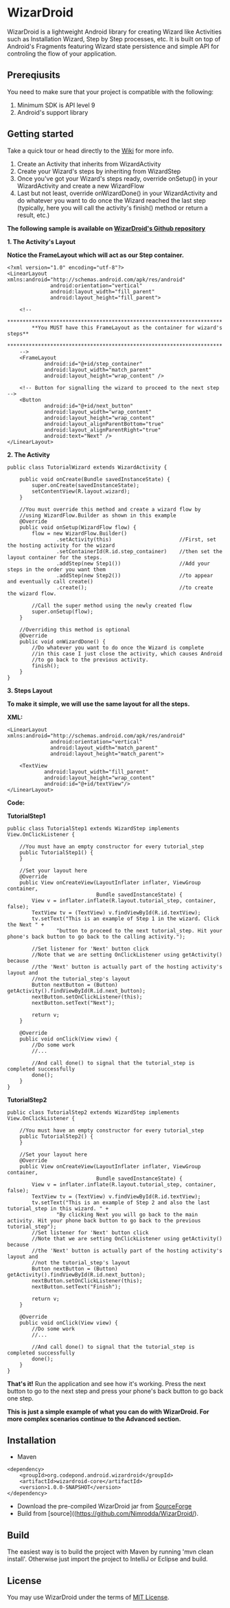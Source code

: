 WizarDroid
==========

WizarDroid is a lightweight Android library for creating Wizard like Activities such as Installation Wizard, 
Step by Step processes, etc. It is built on top of Android's Fragments featuring Wizard state persistence 
and simple API for controling the flow of your application. 

Prereqiusits
------------

You need to make sure that your project is compatible with the following:

1.	Minimum SDK is API level 9
2.	Android's support library

Getting started
---------------

Take a quick tour or head directly to the [Wiki](https://github.com/Nimrodda/WizarDroid/wiki/Introduction) for more info.

1.	Create an Activity that inherits from WizardActivity
2.	Create your Wizard's steps by inheriting from WizardStep
3.	Once you've got your Wizard's steps ready, override onSetup() in your WizardActivity and create a new WizardFlow
4.	Last but not least, override onWizardDone() in your WizardActivity and do whatever you want to do once the Wizard reached the last step (typically, here you will call the activity's finish() method or return a result, etc.)

**The following sample is available on [WizarDroid's Github repository](https://github.com/Nimrodda/WizarDroid/tree/master/wizardroid-sample)**

**1.	The Activity's Layout**

**Notice the FrameLayout which will act as our Step container.**

	<?xml version="1.0" encoding="utf-8"?>
    <LinearLayout xmlns:android="http://schemas.android.com/apk/res/android"
                  android:orientation="vertical"
                  android:layout_width="fill_parent"
                  android:layout_height="fill_parent">

        <!--
            **********************************************************************
            **You MUST have this FrameLayout as the container for wizard's steps**
            **********************************************************************
        -->
        <FrameLayout
                android:id="@+id/step_container"
                android:layout_width="match_parent"
                android:layout_height="wrap_content" />

        <!-- Button for signalling the wizard to proceed to the next step -->
        <Button
                android:id="@+id/next_button"
                android:layout_width="wrap_content"
                android:layout_height="wrap_content"
                android:layout_alignParentBottom="true"
                android:layout_alignParentRight="true"
                android:text="Next" />
    </LinearLayout>

**2.	The Activity**

	public class TutorialWizard extends WizardActivity {

        public void onCreate(Bundle savedInstanceState) {
            super.onCreate(savedInstanceState);
            setContentView(R.layout.wizard);
        }

        //You must override this method and create a wizard flow by
        //using WizardFlow.Builder as shown in this example
        @Override
        public void onSetup(WizardFlow flow) {
            flow = new WizardFlow.Builder()
                    .setActivity(this)                      //First, set the hosting activity for the wizard
                    .setContainerId(R.id.step_container)    //then set the layout container for the steps.
                    .addStep(new Step1())                   //Add your steps in the order you want them
                    .addStep(new Step2())                   //to appear and eventually call create()
                    .create();                              //to create the wizard flow.

            //Call the super method using the newly created flow
            super.onSetup(flow);
        }

        //Overriding this method is optional
        @Override
        public void onWizardDone() {
            //Do whatever you want to do once the Wizard is complete
            //in this case I just close the activity, which causes Android
            //to go back to the previous activity.
            finish();
        }
	}

**3.	Steps Layout**

**To make it simple, we will use the same layout for all the steps.**

**XML:**

	<LinearLayout xmlns:android="http://schemas.android.com/apk/res/android"
                  android:orientation="vertical"
                  android:layout_width="match_parent"
                  android:layout_height="match_parent">

        <TextView
                android:layout_width="fill_parent"
                android:layout_height="wrap_content"
                android:id="@+id/textView"/>
    </LinearLayout>

**Code:**

**TutorialStep1**

	public class TutorialStep1 extends WizardStep implements View.OnClickListener {

        //You must have an empty constructor for every tutorial_step
        public TutorialStep1() {
        }

        //Set your layout here
        @Override
        public View onCreateView(LayoutInflater inflater, ViewGroup container,
                                 Bundle savedInstanceState) {
            View v = inflater.inflate(R.layout.tutorial_step, container, false);
            TextView tv = (TextView) v.findViewById(R.id.textView);
            tv.setText("This is an example of Step 1 in the wizard. Click the Next " +
                    "button to proceed to the next tutorial_step. Hit your phone's back button to go back to the calling activity.");

            //Set listener for 'Next' button click
            //Note that we are setting OnClickListener using getActivity() because
            //the 'Next' button is actually part of the hosting activity's layout and
            //not the tutorial_step's layout
            Button nextButton = (Button) getActivity().findViewById(R.id.next_button);
            nextButton.setOnClickListener(this);
            nextButton.setText("Next");

            return v;
        }

        @Override
        public void onClick(View view) {
            //Do some work
            //...

            //And call done() to signal that the tutorial_step is completed successfully
            done();
        }
    }

**TutorialStep2**

    public class TutorialStep2 extends WizardStep implements View.OnClickListener {

        //You must have an empty constructor for every tutorial_step
        public TutorialStep2() {
        }

        //Set your layout here
        @Override
        public View onCreateView(LayoutInflater inflater, ViewGroup container,
                                 Bundle savedInstanceState) {
            View v = inflater.inflate(R.layout.tutorial_step, container, false);
            TextView tv = (TextView) v.findViewById(R.id.textView);
            tv.setText("This is an example of Step 2 and also the last tutorial_step in this wizard. " +
                    "By clicking Next you will go back to the main activity. Hit your phone back button to go back to the previous tutorial_step");
            //Set listener for 'Next' button click
            //Note that we are setting OnClickListener using getActivity() because
            //the 'Next' button is actually part of the hosting activity's layout and
            //not the tutorial_step's layout
            Button nextButton = (Button) getActivity().findViewById(R.id.next_button);
            nextButton.setOnClickListener(this);
            nextButton.setText("Finish");

            return v;
        }

        @Override
        public void onClick(View view) {
            //Do some work
            //...

            //And call done() to signal that the tutorial_step is completed successfully
            done();
        }
    }

**That's it!** Run the application and see how it's working.
Press the next button to go to the next step and press your phone's back button to go back one step.

**This is just a simple example of what you can do with WizarDroid.
For more complex scenarios continue to the Advanced section.**


Installation
------------

*    Maven

    <dependency>
        <groupId>org.codepond.android.wizardroid</groupId>
        <artifactId>wizardroid-core</artifactId>
        <version>1.0.0-SNAPSHOT</version>
    </dependency>

*    Download the pre-compiled WizarDroid jar from [SourceForge](https://sourceforge.net/projects/cpwizardroid/)
*    Build from [source]((https://github.com/Nimrodda/WizarDroid/).

Build
-----

The easiest way is to build the project with Maven by running 'mvn clean install'. 
Otherwise just import the project to IntelliJ or Eclipse and build.


License
-------

You may use WizarDroid under the terms of [MIT License](https://github.com/Nimrodda/WizarDroid/LICENSE).